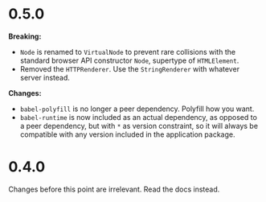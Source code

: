 # 0.5.0

**Breaking:**
* `Node` is renamed to `VirtualNode` to prevent rare collisions with the standard browser
  API constructor `Node`, supertype of `HTMLElement`.
* Removed the `HTTPRenderer`. Use the `StringRenderer` with whatever server instead.

**Changes:**
* `babel-polyfill` is no longer a peer dependency. Polyfill how you want.
* `babel-runtime` is now included as an actual dependency, as opposed to a peer
  dependency, but with `*` as version constraint, so it will always be compatible with
  any version included in the application package.

# 0.4.0

Changes before this point are irrelevant. Read the docs instead.
